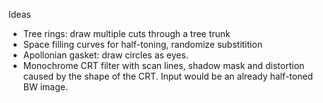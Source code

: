 Ideas

* Tree rings: draw multiple cuts through a tree trunk
* Space filling curves for half-toning, randomize substitition
* Apollonian gasket: draw circles as eyes.
* Monochrome CRT filter with scan lines, shadow mask and distortion caused by the shape of the CRT. Input would be an already half-toned BW image.
